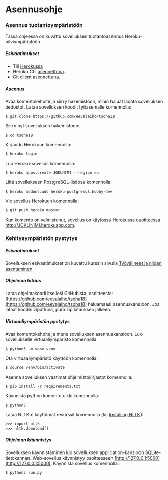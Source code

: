 # Asennusohje

### Asennus tuotantoympäristöön

Tässä ohjeessa on kuvattu sovelluksen tuotantoasennus Heroku-pilviympäristöön.

##### Esivaatimukset

* Tili [Herokussa](https://devcenter.heroku.com/)
* Heroku CLI [asennettuna](https://devcenter.heroku.com/articles/heroku-cli).
* Git client [asennettuna](https://gist.github.com/derhuerst/1b15ff4652a867391f03).

##### Asennus

Avaa komentokehoite ja siirry hakemistoon, mihin haluat ladata sovelluksen tiedostot. 
Lataa sovelluksen koodit työasemalle komennolla:
```
$ git clone https://github.com/eevalaiho/tsoha18
```
Siirry nyt sovelluksen hakemistoon:
```
$ cd tsoha18
```
Kirjaudu Herokuun komennolla:
```
$ heroku login
```
Luo Heroku-sovellus komennolla:
```
$ heroku apps:create JOKUNIMI --region eu
```
Liitä sovellukseen PostgreSQL-lisäosa komennolla:
```
$ heroku addons:add heroku-postgresql:hobby-dev
```
Vie sovellus Herokuun komennolla:
```
$ git push heroku master
```
Kun komento on valmistunut, sovellus on käytössä Herokussa osoitteessa http://JOKUNIMI.herokuapp.com.

### Kehitysympäristön pystytys

##### Esivaatimukset

Sovelluksen esivaatimukset on kuvattu kurssin sivulla [Työvälineet ja niiden asentaminen](https://materiaalit.github.io/tsoha-18/tyovalineet/).

##### Ohjelman lataus

Lataa ohjelmakoodi itsellesi GitHubista, osoitteesta: 
[https://github.com/eevalaiho/tsoha18](https://github.com/eevalaiho/tsoha18) 
haluamaasi asennuskansioon. Jos lataat koodin zipattuna, pura zip latauksen jälkeen.

##### Virtuaaliympäristön pystytys

Avaa komentokehoite ja mene sovelluksen asennuskansioon. Luo sovellukselle virtuaaliympäristö komennolla:
```
$ python3 -m venv venv
```
Ota virtuaaliympäristö käyttöön komennolla:
```
$ source venv/bin/activate
```
Asenna sovelluksen vaatimat ohjelmistokirjastot komennolla:
```
$ pip install -r requirements.txt
```
Käynnistä python komentotulkki komennolla:
```
$ python3
```
Lataa NLTK:n käyttämät resurssit komennolla (ks [Installing NLTK](https://www.nltk.org/install.html)):
```
>>> import nltk
>>> nltk.download()
```

##### Ohjelman käynnistys

Sovelluksen käynnistäminen luo sovelluksen application-kansioon SQLite-tietokannan. 
Web-sovellus käynnistyy osoitteeseen [http://127.0.0.1:5000](http://127.0.0.1:5000).
Käynnistä sovellus komennolla:
```
$ python3 run.py
```